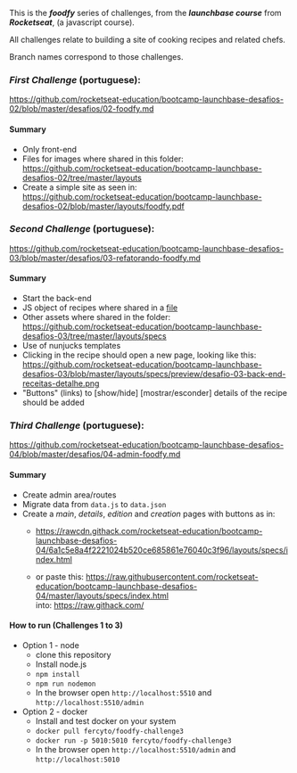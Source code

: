 This is the ***foodfy*** series of challenges, from the ***launchbase course*** from ***Rocketseat***, (a javascript course).  

All challenges relate to building a site of cooking recipes and related chefs.

Branch names correspond to those challenges.

### ***First Challenge*** (portuguese):

https://github.com/rocketseat-education/bootcamp-launchbase-desafios-02/blob/master/desafios/02-foodfy.md

#### Summary

* Only front-end
* Files for images where shared in this folder:  
https://github.com/rocketseat-education/bootcamp-launchbase-desafios-02/tree/master/layouts
* Create a simple site as seen in:  
https://github.com/rocketseat-education/bootcamp-launchbase-desafios-02/blob/master/layouts/foodfy.pdf

### ***Second Challenge*** (portuguese):

https://github.com/rocketseat-education/bootcamp-launchbase-desafios-03/blob/master/desafios/03-refatorando-foodfy.md
#### Summary

* Start the back-end
* JS object of recipes where shared in a [file](https://github.com/rocketseat-education/bootcamp-launchbase-desafios-03/blob/master/assets/data.js)
* Other assets where shared in the folder:  
https://github.com/rocketseat-education/bootcamp-launchbase-desafios-03/tree/master/layouts/specs
* Use of nunjucks templates
* Clicking in the recipe should open a new page, looking like this:  
https://github.com/rocketseat-education/bootcamp-launchbase-desafios-03/blob/master/layouts/specs/preview/desafio-03-back-end-receitas-detalhe.png
* "Buttons" (links) to [show/hide] [mostrar/esconder] details of the recipe should be added

### ***Third Challenge*** (portuguese):

https://github.com/rocketseat-education/bootcamp-launchbase-desafios-04/blob/master/desafios/04-admin-foodfy.md

#### Summary

* Create admin area/routes
* Migrate data from `data.js` to `data.json`
* Create a *main*, *details*, *edition* and *creation* pages with buttons as in:  
  * https://rawcdn.githack.com/rocketseat-education/bootcamp-launchbase-desafios-04/6a1c5e8a4f2221024b520ce685861e76040c3f96/layouts/specs/index.html  

  * or paste this:
https://raw.githubusercontent.com/rocketseat-education/bootcamp-launchbase-desafios-04/master/layouts/specs/index.html  
into: https://raw.githack.com/

#### How to run (Challenges 1 to 3)

- Option 1 - node
  * clone this repository
  * Install node.js
  * `npm install`
  * `npm run nodemon`
  * In the browser open `http://localhost:5510` and `http://localhost:5510/admin`  
- Option 2 - docker
  * Install and test docker on your system
  * `docker pull fercyto/foodfy-challenge3`
  * `docker run -p 5010:5010 fercyto/foodfy-challenge3`
  * In the browser open `http://localhost:5510/admin` and `http://localhost:5010`  


